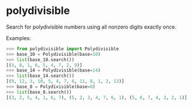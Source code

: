 polydivisible
=============

Search for polydivisible numbers using all nonzero digits exactly once.

Examples:

```python
>>> from polydivisible import Polydivisible
>>> base_10 = Polydivisible(base=10)
>>> list(base_10.search())
[(3, 8, 1, 6, 5, 4, 7, 2, 9)]
>>> base_14 = Polydivisible(base=14)
>>> list(base_14.search())
[(9, 12, 3, 10, 5, 4, 7, 6, 11, 8, 1, 2, 13)]
>>> base_8 = Polydivisible(base=8)
>>> list(base_8.search())
[(3, 2, 5, 4, 1, 6, 7), (5, 2, 3, 4, 7, 6, 1), (5, 6, 7, 4, 3, 2, 1)]
```
